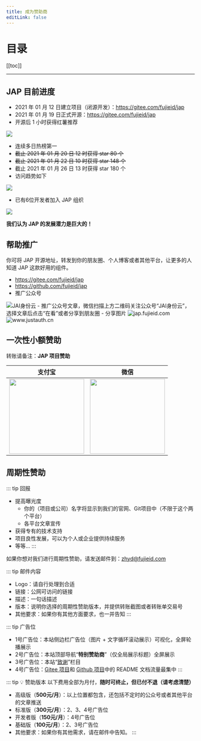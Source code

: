 ```yaml
---
title: 成为赞助商
editLink: false
---
```

# 目录

[[toc]]

----

## JAP 目前进度
- 2021 年 01 月 12 日建立项目（闭源开发）：https://gitee.com/fujieid/jap
- 2021 年 01 月 19 日正式开源：https://gitee.com/fujieid/jap
- 开源后 1 小时获得红薯推荐

![](/_media/sponsor/7aa1e361.png)
- 连续多日热榜第一
- ~~截止 2021 年 01 月 20 日 12 时获得 star 80 个~~
- ~~截止 2021 年 01 月 22 日 10 时获得 star 148 个~~
- 截止 2021 年 01 月 26 日 13 时获得 star 180 个
- 访问趋势如下

![](/_media/sponsor/dc4345b4.png)
- 已有6位开发者加入 JAP 组织

![](/_media/sponsor/346215b5.png)

**我们认为 JAP 的发展潜力是巨大的！**
  
## 帮助推广

你可将 JAP 开源地址，转发到你的朋友圈、个人博客或者其他平台，让更多的人知道 JAP 这款好用的组件。

- https://gitee.com/fujieid/jap
- https://github.com/fujieid/jap
- 推广公众号    
<img src="/wechat_mp.png" alt="JAI身份云" style="max-width:600px"/>
- 推广公众号文章，微信扫描上方二维码关注公众号“JAI身份云”，选择文章后点击“在看”或者分享到朋友圈
- 分享图片    
<img src="/jap.jpeg" alt="jap.fujieid.com" style="max-width:300px"/>
<img src="/ja.jpeg" alt="www.justauth.cn" style="max-width:300px"/>


## 一次性小额赞助

转账请备注：**JAP 项目赞助** 

| 支付宝  | 微信  |
| :------------: | :------------: |
| <img src="https://gitee.com/yadong.zhang/static/raw/master/qrcode/zfb_code.png" width="200"/> | <img src="https://gitee.com/yadong.zhang/static/raw/master/qrcode/wx_code.png" width="200" /> |

## 周期性赞助

::: tip 回报
- 提高曝光度
    - 你的（项目或公司）名字将显示到我们的官网、Git项目中（不限于这个两个平台）
    - 各平台文章宣传
- 获得专有的技术支持
- 项目良性发展，可以为个人或企业提供持续服务
- 等等...
:::

如果你想对我们进行周期性赞助，请发送邮件到：zhyd@fujieid.com

::: tip 邮件内容
- Logo：请自行处理到合适
- 链接：公网可访问的链接
- 描述：一句话描述
- 版本：说明你选择的周期性赞助版本，并提供转账截图或者转账单交易号
- 其他要求：如果你有其他方面要求，也一并告知
:::

::: tip 广告位
- 1号广告位：本站侧边栏广告位（图片 + 文字循环滚动展示）<a-tag color="red">可视化，全屏轮播展示</a-tag>
- 2号广告位：本站顶部导航“**特别赞助商**”（仅全局展示标题）<a-tag color="blue">全屏展示</a-tag>
- 3号广告位：本站“[致谢](/thx)”栏目
- 4号广告位：[Gitee 项目](https://gitee.com/fujieid/jap)和 [Github 项目](https://github.com/fujieid/jap)中的 README 文档<a-tag color="red">流量最集中</a-tag>
:::

::: tip 💡 赞助版本
以下费用全部为月付，**随时可终止，但已付不退（请考虑清楚）**

- 高级版（**500元/月**）：以上位置都包含，还包括不定时的公众号或者其他平台的文章推送
- 标准版（**300元/月**）：2、3、4号广告位
- 开发者版（**150元/月**）：4号广告位
- 基础版（**100元/月**）：2、3号广告位
- 其他要求：如果你有其他需求，请在邮件中告知。
:::
